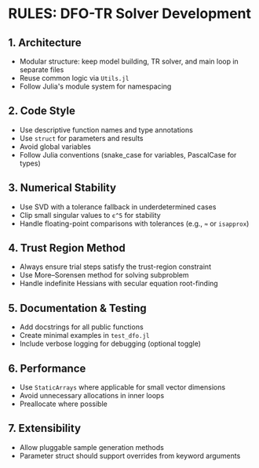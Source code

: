 # RULES: DFO-TR Solver Development

## 1. Architecture
- Modular structure: keep model building, TR solver, and main loop in separate files
- Reuse common logic via `Utils.jl`
- Follow Julia's module system for namespacing

## 2. Code Style
- Use descriptive function names and type annotations
- Use `struct` for parameters and results
- Avoid global variables
- Follow Julia conventions (snake_case for variables, PascalCase for types)

## 3. Numerical Stability
- Use SVD with a tolerance fallback in underdetermined cases
- Clip small singular values to `ϵ^5` for stability
- Handle floating-point comparisons with tolerances (e.g., `≈` or `isapprox`)

## 4. Trust Region Method
- Always ensure trial steps satisfy the trust-region constraint
- Use More–Sorensen method for solving subproblem
- Handle indefinite Hessians with secular equation root-finding

## 5. Documentation & Testing
- Add docstrings for all public functions
- Create minimal examples in `test_dfo.jl`
- Include verbose logging for debugging (optional toggle)

## 6. Performance
- Use `StaticArrays` where applicable for small vector dimensions
- Avoid unnecessary allocations in inner loops
- Preallocate where possible

## 7. Extensibility
- Allow pluggable sample generation methods
- Parameter struct should support overrides from keyword arguments
